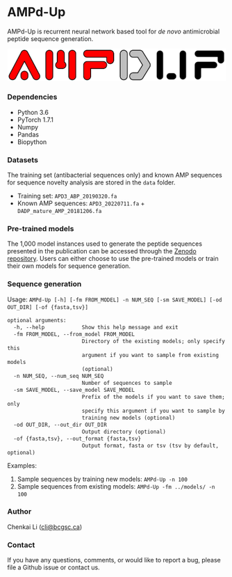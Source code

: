 # AMPd-Up

AMPd-Up is recurrent neural network based tool for _de novo_ antimicrobial peptide sequence generation.

<p align="center">
	<img src="AMPd-Up.png">
</p>

### Dependencies

* Python 3.6
* PyTorch 1.7.1
* Numpy
* Pandas
* Biopython

### Datasets

The training set (antibacterial sequences only) and known AMP sequences for sequence novelty analysis are stored in the `data` folder.
* Training set: `APD3_ABP_20190320.fa`
* Known AMP sequences: `APD3_20220711.fa` + `DADP_mature_AMP_20181206.fa`

### Pre-trained models

The 1,000 model instances used to generate the peptide sequences presented in the publication can be accessed through the [Zenodo repository](https://doi.org/10.5281/zenodo.7905591). Users can either choose to use the pre-trained models or train their own models for sequence generation.


### Sequence generation
Usage: `AMPd-Up [-h] [-fm FROM_MODEL] -n NUM_SEQ [-sm SAVE_MODEL] [-od OUT_DIR] [-of {fasta,tsv}]`
```
optional arguments:
  -h, --help            Show this help message and exit
  -fm FROM_MODEL, --from_model FROM_MODEL
                        Directory of the existing models; only specify this
                        argument if you want to sample from existing models
                        (optional)
  -n NUM_SEQ, --num_seq NUM_SEQ
                        Number of sequences to sample
  -sm SAVE_MODEL, --save_model SAVE_MODEL
                        Prefix of the models if you want to save them; only
                        specify this argument if you want to sample by
                        training new models (optional)
  -od OUT_DIR, --out_dir OUT_DIR
                        Output directory (optional)
  -of {fasta,tsv}, --out_format {fasta,tsv}
                        Output format, fasta or tsv (tsv by default, optional)
```
Examples:
1) Sample sequences by training new models: `AMPd-Up -n 100`
2) Sample sequences from existing models: `AMPd-Up -fm ../models/ -n 100`

### Author

Chenkai Li (cli@bcgsc.ca)

### Contact

If you have any questions, comments, or would like to report a bug, please file a Github issue or contact us.
